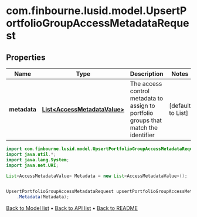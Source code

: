 # com.finbourne.lusid.model.UpsertPortfolioGroupAccessMetadataRequest

## Properties

Name | Type | Description | Notes
------------ | ------------- | ------------- | -------------
**metadata** | [**List&lt;AccessMetadataValue&gt;**](AccessMetadataValue.md) | The access control metadata to assign to portfolio groups that match the identifier | [default to List<AccessMetadataValue>]

```java
import com.finbourne.lusid.model.UpsertPortfolioGroupAccessMetadataRequest;
import java.util.*;
import java.lang.System;
import java.net.URI;

List<AccessMetadataValue> Metadata = new List<AccessMetadataValue>();


UpsertPortfolioGroupAccessMetadataRequest upsertPortfolioGroupAccessMetadataRequestInstance = new UpsertPortfolioGroupAccessMetadataRequest()
    .Metadata(Metadata);
```


[Back to Model list](../README.md#documentation-for-models) &#8226; [Back to API list](../README.md#documentation-for-api-endpoints) &#8226; [Back to README](../README.md)
